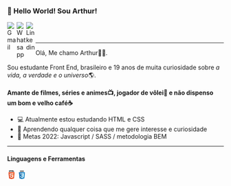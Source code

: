 ### 👋 Hello World! Sou Arthur!
<a target="_blank" href="mailto:aarthurpatriarca@gmail.com">
  <img align="left" alt="Gmail" width="22px" src="https://cdn.jsdelivr.net/npm/simple-icons@v3/icons/gmail.svg" />
</a>
<a target="_blank" href="https://api.whatsapp.com/send?phone=5562993253334">
  <img align="left" alt="Whatsapp" width="22px" src="https://cdn.jsdelivr.net/npm/simple-icons@v3/icons/whatsapp.svg" />
</a>
<a target="_blank" href="https://www.linkedin.com/in/arthurpatriarca">
  <img align="left" alt="Linkedin" width="22px" src="https://cdn.jsdelivr.net/npm/simple-icons@v3/icons/linkedin.svg" />
</a>
</br>
</br>

-------------------------------------------------------------

Olá, Me chamo Arthur👨‍💻. </br>
</br>
Sou estudante Front End, brasileiro e 19 anos de muita curiosidade sobre <i>a vida, a verdade e o universo</i>🌎. </br>
</br>
<b> Amante de filmes, séries e animes📺, jogador de vôlei🏐 e não dispenso um bom e velho café☕ </b> 

- 💻 Atualmente estou estudando HTML e CSS
- 📖 Aprendendo qualquer coisa que me gere interesse e curiosidade
- 💞️ Metas 2022: Javascript / SASS / metodologia BEM


-------------------------------------------------------------

#### Linguagens e Ferramentas
<code><img height="20" src="https://raw.githubusercontent.com/github/explore/80688e429a7d4ef2fca1e82350fe8e3517d3494d/topics/html/html.png"></code>
<code><img height="20" src="https://raw.githubusercontent.com/github/explore/80688e429a7d4ef2fca1e82350fe8e3517d3494d/topics/css/css.png"></code>

